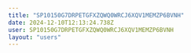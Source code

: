 ```yaml
---
title: "SP10150G7DRPETGFXZQWQ0WRCJ6XQV1MEMZP6BVNH"
date: 2024-12-10T12:13:24.738Z
user: SP10150G7DRPETGFXZQWQ0WRCJ6XQV1MEMZP6BVNH
layout: "users"
---
```

    